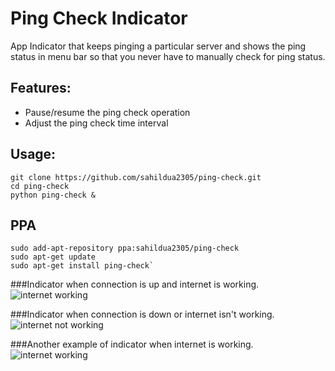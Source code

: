 # Ping Check Indicator
App Indicator that keeps pinging a particular server and shows the ping status in menu bar so that you never have to manually check for ping status.

## Features:
 * Pause/resume the ping check operation
 * Adjust the ping check time interval

## Usage:

    git clone https://github.com/sahildua2305/ping-check.git
    cd ping-check
    python ping-check &

## PPA
    sudo add-apt-repository ppa:sahildua2305/ping-check
    sudo apt-get update
    sudo apt-get install ping-check`


###Indicator when connection is up and internet is working.
![internet working](screenshots/connection_active.png)

###Indicator when connection is down or internet isn't working.
![internet not working](screenshots/connection_inactive.png)

###Another example of indicator when internet is working.
![internet working](screenshots/connection_active1.png)
